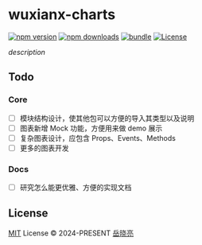 # wuxianx-charts

[![npm version][npm-version-src]][npm-version-href]
[![npm downloads][npm-downloads-src]][npm-downloads-href]
[![bundle][bundle-src]][bundle-href]
[![License][license-src]][license-href]

_description_

## Todo

### Core
- [ ] 模块结构设计，使其他包可以方便的导入其类型以及说明
- [ ] 图表新增 Mock 功能，方便用来做 demo 展示
- [ ] 复杂图表设计，应包含 Props、Events、Methods
- [ ] 更多的图表开发

### Docs
- [ ] 研究怎么能更优雅、方便的实现文档

## License

[MIT](./LICENSE) License © 2024-PRESENT [岳晓亮](https://github.com/yuexiaoliang)

<!-- Badges -->
[npm-version-src]: https://img.shields.io/npm/v/@wuxianx/charts
[npm-version-href]: https://www.npmjs.com/package/@wuxianx/charts

[npm-downloads-src]: https://img.shields.io/npm/dm/@wuxianx/charts
[npm-downloads-href]: https://www.npmjs.com/package/@wuxianx/charts

[bundle-src]: https://img.shields.io/bundlephobia/minzip/@wuxianx/charts
[bundle-href]: https://bundlephobia.com/result?p=@wuxianx/charts

[license-src]: https://img.shields.io/github/license/wuxian-space/wuxianx-charts.svg
[license-href]: https://github.com/wuxian-space/wuxianx-charts/blob/main/LICENSE
